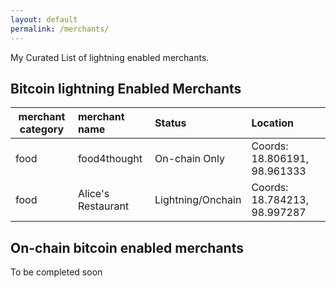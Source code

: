 ```yaml
---
layout: default
permalink: /merchants/
---
```


My Curated List of lightning enabled merchants.

Bitcoin lightning Enabled Merchants
--------------

| merchant category | merchant name      | Status              | Location
|-------------------|:-------------------|:--------------------|:----------------
| food              | food4thought       | On-chain Only       | Coords: 18.806191, 98.961333
| food              | Alice's Restaurant | Lightning/Onchain   | Coords: 18.784213, 98.997287 


On-chain bitcoin enabled merchants
--------------

To be completed soon
